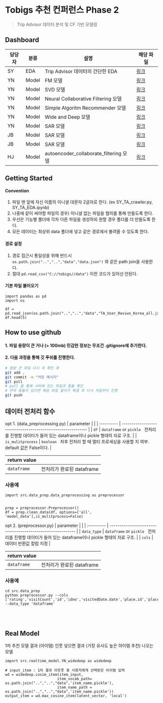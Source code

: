 # Tobigs 추천 컨퍼런스 Phase 2 

> Trip Advisor 데이터 분석 및 CF 기반 모델링

## Dashboard

|담당자|분류|설명|해당 파일|
|--|--|--|--|
|SY|EDA|Trip Advisor 데이터의 간단한 EDA|[링크](src/data_prep/SY_TA_EDA.ipynb)|
|YN|Model|FM 모델|[링크](src/model/YN_Factorization_Matrix.ipynb)|
|YN|Model|SVD 모델|[링크](src/model/YN_TripAdvisor_SVD_python.ipynb)|
|YN|Model|Neural Collaborative Filtering 모델|[링크](src/model/YN_NCF.ipynb)|
|YN|Model|Simple Algoritm Recommender 모델|[링크](src/model/YN_SAR_based_Recommder.ipynb)|
|YN|Model|Wide and Deep 모델|[링크](src/model/YN_wide_deep.ipynb)|
|YN|Model|SAR 모델|[링크](src/model/YN_SAR_based_Recommender.ipynb)|
|JB|Model|SAR 모델|[링크](src/model/JB_SAR.ipynb)|
|JB|Model|SAR 모델|[링크](src/model/JB_SAR_v2.ipynb)|
|HJ|Model|autoencoder_collaborate_filtering 모델|[링크](src/model/HJ_autoencoder_collaborate_filtering.ipynb)|


## Getting Started

#### Convention

1. 파일 맨 앞에 자신 이름의 이니셜 대문자 2글자로 한다. (ex SY_TA_crawler.py, SY_TA_EDA.ipynb)
2. 나중에 같이 써야할 파일의 경우) 이니셜 없는 파일을 협의를 통해 만들도록 한다.
3. 우선은 기능별 폴더에 각자 다른 파일을 생성하되 원할 경우 폴더를 더 만들도록 한다. 
4. 모든 데이터는 최상위 data 폴더에 넣고 같은 경로에서 불려올 수 있도록 한다.

#### 경로 설정
1. 경로 접근시 통일성을 위해 반드시 `os.path.join("..","..","data","data.json")` 와 같은 path join을 사용한다.
2. 절대 `pd.read_csv("C://tobigs//data")` 이런 코드가 있어선 안된다.

#### 기본 파일 불러오기 

```
import pandas as pd 
import os

df = pd.read_json(os.path.join("..","..","data","TA_User_Reviws_Korea_all.json"))
df.head(5)
```


## How to use github

#### 1. 파일 용량이 큰 거나 (> 100mb) 민감한 정보는 무조건 .gitignore에 추가한다.

#### 2. 다음 과정을 통해 깃 푸쉬를 진행한다.

``` bash
# 용량 큰 파일 다시 꼭 확인 후
git add .
git commit -m "커밋 메시지"
git pull
# pull 을 통해 서버에 있는 파일과 충돌 확인
# 만약 충돌이 있다면 해당 파일 들어가 해결 후 다시 처음부터 진행
git push
```

## 데이터 전처리 함수
opt 1. (data_preprocessing.py)
| parameter     |                                                              |
| :--------- | ------------------------------------------------------------ |
| `df`    | `dataframe` or `pickle` &nbsp; 전처리를 진행할 대이터가 들어 있는 dataframe이나 pickle 형태의 자료 구조. |
| `is_mulitprocess`   | `boolean` &nbsp; 차후 전처리 할 때 멀티 프로세싱을 사용할 지 여부. default 값은 False이다.  |

| return value|                                                              |
| :---------- | ------------------------------------------------------------ |
| `dataframe`    | 전처리가 완료된  dataframe |

### 사용예 
```
import src.data_prep.data_preprocessing as preprocessor


prep = preprocessor.Preprocessor()
df = prep.clean_data(df, options=['all', 'model_data'],is_mulitprocess=False)
```

opt 2. (preprocessor.py)
| parameter     |                                                              |
| :--------- | ------------------------------------------------------------ |
| `data_type`    | `dataframe` or `pickle` &nbsp; 전처리를 진행할 데이터가 들어 있는 dataframe이나 pickle 형태의 자료 구조. |
| `cols`   | 데이터 반환값 칼럼 지정 |

| return value|                                                              |
| :---------- | ------------------------------------------------------------ |
| `dataframe`    | 전처리가 완료된  dataframe |

### 사용예 
```
cd src.data_prep
python preprocessor.py --cols ['rating','visitCount','id','idno','visitedDate.date','place.id','place.name'] --data_type 'dataframe'
```
<br>
<br>


## Real Model 

1차 추천 모델 결과 (아이템) 인풋 넣으면 결과 (가장 유사도 높은 아이템 추천) 나오는 모델
```
import src.realtime_model.YN_widedeep as widedeep

# input_item : 1차 결과 아웃풋 중 사용자에게 선택받은 아이템 입력
wd = widedeep.cosim_item(item_input, 
                        item_vocab_path= os.path.join("..","..","data",'item_name.pickle'), 
                        item_name_path = os.path.join("..","..","data",'item_name.pickle'))
output_item = wd.max_cosine_item(latent_vector, 'local')
```








